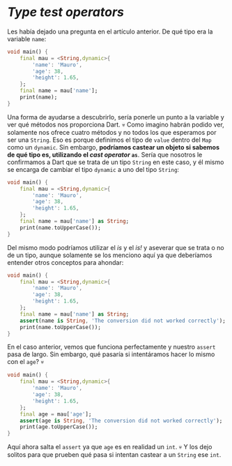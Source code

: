 # _Type test operators_

Les había dejado una pregunta en el artículo anterior. De qué tipo era la variable `name`:

```dart
void main() {
    final mau = <String,dynamic>{
        'name': 'Mauro',
        'age': 38,
        'height': 1.65,
    };
    final name = mau['name'];
    print(name);
}
```

Una forma de ayudarse a descubrirlo, sería ponerle un punto a la variable y ver qué métodos nos proporciona Dart. 💀 Como imagino habrán podido ver, solamente nos ofrece cuatro métodos y no todos los que esperamos por ser una `String`. Eso es porque definimos el tipo de `value` dentro del `Map` como un `dynamic`. Sin embargo, __podríamos castear un objeto si sabemos de qué tipo es, utilizando el _cast operator_ `as`__. Sería que nosotros le confirmamos a Dart que se trata de un tipo `String` en este caso, y él mismo se encarga de cambiar el tipo `dynamic` a uno del tipo `String`:

```dart
void main() {
    final mau = <String,dynamic>{
        'name': 'Mauro',
        'age': 38,
        'height': 1.65,
    };
    final name = mau['name'] as String;
    print(name.toUpperCase());
}
```

Del mismo modo podríamos utilizar el _is_ y el _is!_ y aseverar que se trata o no de un tipo, aunque solamente se los menciono aquí ya que deberíamos entender otros conceptos para ahondar:

```dart
void main() {
    final mau = <String,dynamic>{
        'name': 'Mauro',
        'age': 38,
        'height': 1.65,
    };
    final name = mau['name'] as String;
    assert(name is String, 'The conversion did not worked correctly');
    print(name.toUpperCase());
}
```

En el caso anterior, vemos que funciona perfectamente y nuestro `assert` pasa de largo. Sin embargo, qué pasaría si intentáramos hacer lo mismo con el `age`? 💀

```dart
void main() {
    final mau = <String,dynamic>{
        'name': 'Mauro',
        'age': 38,
        'height': 1.65,
    };
    final age = mau['age'];
    assert(age is String, 'The conversion did not worked correctly');
    print(age.toUpperCase());
}
```

Aquí ahora salta el `assert` ya que `age` es en realidad un `int`. 💀 Y los dejo solitos para que prueben qué pasa si intentan castear a un `String` ese `int`.
